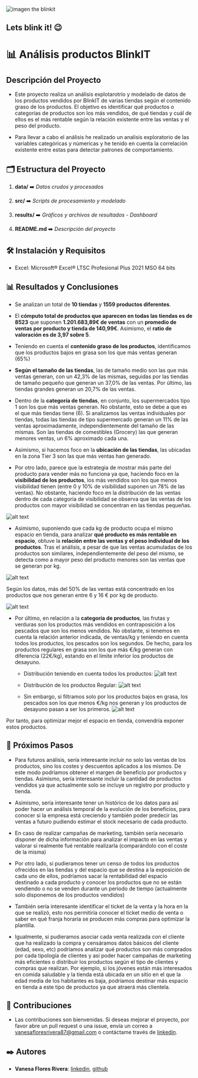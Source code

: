  ![imagen the blinkit](https://wareiq-prelogin.s3.ap-south-1.amazonaws.com/wp-content/uploads/2024/07/22131902/Blinkit-Case-Study.png)
## Lets blink it!  😉 
 # 📊 Análisis productos BlinkIT

## Descripción del Proyecto

- Este proyecto realiza un análisis explotarotrio y modelado de datos de los productos vendidos por BlinkIT de varias tiendas según el contenido graso de los productos. El objetivo es identificar qué productos o categorías de productos son los más vendidos, de qué tiendas y cuál de ellos es el más rentable según la relación existente entre las ventas y el peso del producto.

- Para llevar a cabo el análisis he realizado un analisis exploratorio de las variables categóricas y númericas y he tenido en cuenta la correlación existente entre estas para detectar patrones de comportamiento. 

## 🗂️ Estructura del Proyecto

1. **data/**     ➡️                   *Datos crudos y procesados*

2. **src/**           ➡️                  *Scripts de procesamiento y modelado*

3. **results/**     ➡️               *Gráficos y archivos de resultados - Dashboard*

4. **README.md**    ➡️         *Descripción del proyecto*

    


## 🛠️ Instalación y Requisitos

- Excel: Microsoft® Excel® LTSC Profesional Plus 2021 MSO 64 bits 


## 📊 Resultados y Conclusiones

   - Se analizan un total de **10 tiendas** y **1559 productos diferentes**.
 
   -  El **cómputo total de productos que aparecen en todas las tiendas es de 8523** que suponen **1.201.683,89€ de ventas** con un **promedio de ventas por producto y tienda de 140,99€**. Asimismo, el **ratio de valoración es de 3,97 sobre 5**.

   - Teniendo en cuenta el **contenido graso de los productos**, identificamos que los productos bajos en grasa son los que más ventas generan (65%)

   - **Según el tamaño de las tiendas**, las de tamaño medio son las que más ventas generan, con un 42,3% de las mismas, seguidas por las tiendas de tamaño pequeño que generan un 37,0% de las ventas. Por último, las tiendas grandes generan un 20,7% de las ventas. 

   - Dentro de la **categoría de tiendas**, en conjunto, los supermercados tipo 1 son los que más ventas generan. No obstante, esto se debe a que es el que más tiendas tiene (6). Si analizamos las ventas individuales por tiendas, todas las tiendas de tipo supermercado generan un 11% de las ventas aproximadamente, independientemente del tamaño de las mismas. Son las tiendas de comestibles (Grocery) las que generan menores ventas, un 6% aproximado cada una.
 
   - Asimismo, si hacemos foco en la **ubicación de las tiendas**, las ubicadas en la zona Tier 3 son las que más ventas han generado. 

   - Por otro lado, parece que la estrategia de mostrar más parte del  producto para vender más no funciona ya que, haciendo foco en la **visibilidad de los productos**, los más vendidos son los que menos visibilidad tienen (entre 0 y 10% de visibilidad suponen un 78% de las ventas).  No obstante, haciendo foco en la distribución de las ventas dentro de cada categoria de visibilidad se observa que las ventas de los productos con mayor visibilidad se concentran en las tiendas pequeñas.
   
   ![alt text](./src/Imagenes%20readme/image-5.png)
   - Asimismo, suponiendo que cada kg de producto ocupa el mismo espacio en tienda, para analizar **qué producto es más rentable en espacio**, obtuve la **relación entre las ventas y el peso individual de los productos**. 
   Tras el análisis, a pesar de que las ventas acumuladas de los productos son similares, independientemente del peso del mismo, se detecta como a mayor peso del producto menores son las ventas que se generan por kg. 

   ![alt text](./src/Imagenes%20readme/image-6.png)

   Según los datos, más del 50% de las ventas está concentrado en los productos que nos generan entre 6 y 16 € por kg de producto. 

   ![alt text](./src/Imagenes%20readme/image-7.png)
- Por último, en relación a la **categoría de productos**, las frutas y verduras son los productos más vendidos en contraposición a los pescados que son los menos vendidos. No obstante, si tenemos en cuenta la relación anterior indicada, de ventas/kg y teniendo en cuenta todos los productos, los pescados son los segundos. De hecho, para los productos regulares en grasa son los que más €/kg generan con diferencia (22€/kg), estando en el límite inferior los productos de desayuno.

   - Distribución teniendo en cuenta todos los productos:
![alt text](./src/Imagenes%20readme/image-8.png)

   - Distribución de los productos Regular:
![alt text](./src/Imagenes%20readme/image-9.png)

   - Sin embargo, si filtramos solo por los productos bajos en grasa, los pescados son los que menos €/kg nos generan y los productos de desayuno pasan a ser los primeros.
![alt text](./src/Imagenes%20readme/image-11.png)

Por tanto, para optimizar mejor el espacio en tienda, convendría exponer estos productos.  

## 🔄 Próximos Pasos

   - Para futuros análisis, sería interesante incluir no solo las ventas de los productos, sino los costes y descuentos aplicados a los mismos. De este modo podríamos obtener el margen de beneficio por productos y tiendas. Asimismo, sería interesante incluir la cantidad de productos vendidos ya que actualmente solo se incluye un registro por producto y tienda. 

   - Asimismo, sería interesante tener un histórico de los datos para así poder hacer un análisis temporal de la evolución de los beneficios, para conocer si la empresa está creciendo y también poder predecir las ventas a futuro pudiendo estimar el stock necesario de cada producto.

   - En caso de realizar campañas de marketing, también sería necesario disponer de dicha información para analizar el impacto en las ventas y valorar si realmente fué rentable realizarla (comparándolo con el coste de la misma)

   - Por otro lado, si pudieramos tener un censo de todos los productos ofrecidos en las tiendas y del espacio que se destina a la exposición de cada uno de ellos, podríamos sacar la rentabilidad del espacio destinado a cada producto y conocer los productos que no se están vendiendo o no se venden durante un periodo de tiempo  (actualmente solo disponemos de los productos vendidos)

   -  También sería interesante identificar el ticket de la venta y la hora en la que se realizó, esto nos permitiría conocer el ticket medio de venta o saber en qué franja horaria se producen más compras para optimizar la plantilla.

   - Igualmente, si pudieramos asociar cada venta realizada con el cliente que ha realizado la compra y censáramos datos básicos del cliente (edad, sexo, etc) podríamos analizar qué productos son más comprados por cada tipología de clientes y así poder hacer campañas de marketing más eficientes o distribuir los productos según el tipo de clientes y compras que realizan. Por ejemplo, si los jóvenes están más interesados en comida saludable y la tienda está ubicada en un sitio en el que la edad media de los habitantes es baja, podríamos destinar más espacio en tienda a este tipo de productos ya que atraerá más clientela.
   

## 🤝 Contribuciones

   -  Las contribuciones son bienvenidas. Si deseas mejorar el proyecto, por favor abre un pull request o una issue, envía un correo a vanesafloresrivera87@gmail.com o contáctame través de [linkedin](https://www.linkedin.com/in/vanesa-flores-rivera/).


## ✒️ Autores

   - **Vanesa Flores Rivera**: [linkedin](https://www.linkedin.com/in/vanesa-flores-rivera/), [github](https://github.com/VanesaFloresRivera)



